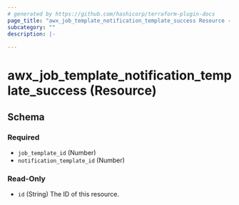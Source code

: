 ```yaml
---
# generated by https://github.com/hashicorp/terraform-plugin-docs
page_title: "awx_job_template_notification_template_success Resource - terraform-provider-awx"
subcategory: ""
description: |-
  
---
```


# awx_job_template_notification_template_success (Resource)





<!-- schema generated by tfplugindocs -->
## Schema

### Required

- `job_template_id` (Number)
- `notification_template_id` (Number)

### Read-Only

- `id` (String) The ID of this resource.

